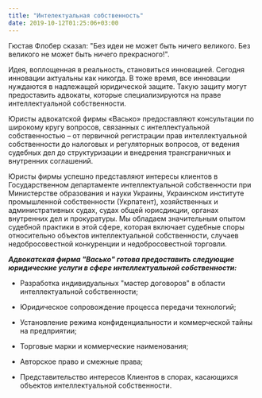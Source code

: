 ```yaml
---
title: "Интелектуальная собственность"
date: 2019-10-12T01:25:06+03:00
---
```


Гюстав Флобер сказал: "Без идеи не может быть ничего великого. Без великого не может быть ничего прекрасного!".

Идея, воплощенная в реальность, становиться инновацией. Сегодня инновации актуальны как никогда. В тоже время, все инновации нуждаются в надлежащей юридической защите. Такую защиту могут предоставить адвокаты, которые специализируются на праве интеллектуальной собственности.

Юристы адвокатской фирмы «Васько» предоставляют консультации по широкому кругу вопросов, связанных с интеллектуальной собственностью – от первичной регистрации прав интеллектуальной собственности до налоговых и регуляторных вопросов, от ведения судебных дел до структуризации и внедрения трансграничных и внутренних соглашений.

Юристы фирмы успешно представляют интересы клиентов в Государственном департаменте интеллектуальной собственности при Министерстве образования и науки Украины, Украинском институте промышленной собственности (Укрпатент), хозяйственных и административных судах, судах общей юрисдикции, органах внутренних дел и прокуратуры. Мы обладаем значительным опытом судебной практики в этой сфере, которая включает судебные споры относительно объектов интеллектуальной собственности, случаев недобросовестной конкуренции и недобросовестной торговли.

***Адвокатская фирма "Васько" готова предоставить следующие юридические услуги в сфере интеллектуальной собственности:***

- Разработка индивидуальных "мастер договоров" в области интеллектуальной собственности;

- Юридическое сопровождение процесса передачи технологий;

- Установление режима конфиденциальности и коммерческой тайны на предприятии;

- Торговые марки и коммерческие наименования;

- Авторское право и смежные права;

- Представительство интересов Клиентов в спорах, касающихся объектов интеллектуальной собственности.
